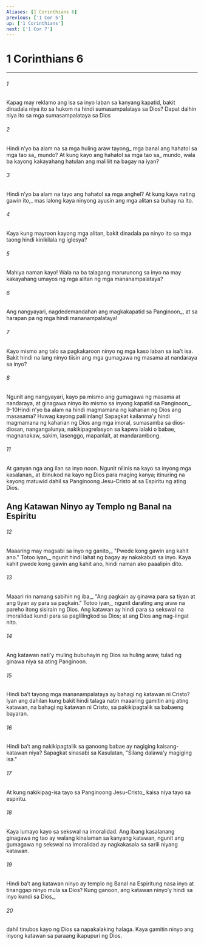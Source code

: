 ```yaml
---
Aliases: [1 Corinthians 6]
previous: ['1 Cor 5']
up: ['1 Corinthians']
next: ['1 Cor 7']
---
```

# 1 Corinthians 6

***






















###### 1 










Kapag may reklamo ang isa sa inyo laban sa kanyang kapatid, bakit dinadala niya ito sa hukom na hindi sumasampalataya sa Dios? Dapat dalhin niya ito sa mga sumasampalataya sa Dios 





















###### 2 










Hindi nʼyo ba alam na sa mga huling araw tayong_ mga banal ang hahatol sa mga tao sa_ mundo? At kung kayo ang hahatol sa mga tao sa_ mundo, wala ba kayong kakayahang hatulan ang maliliit na bagay na iyan? 





















###### 3 










Hindi nʼyo ba alam na tayo ang hahatol sa mga anghel? At kung kaya nating gawin ito,_ mas lalong kaya ninyong ayusin ang mga alitan sa buhay na ito. 





















###### 4 










Kaya kung mayroon kayong mga alitan, bakit dinadala pa ninyo ito sa mga taong hindi kinikilala ng iglesya? 





















###### 5 










Mahiya naman kayo! Wala na ba talagang marurunong sa inyo na may kakayahang umayos ng mga alitan ng mga mananampalataya? 





















###### 6 










Ang nangyayari, nagdedemandahan ang magkakapatid sa Panginoon_, at sa harapan pa ng mga hindi mananampalataya! 





















###### 7 










Kayo mismo ang talo sa pagkakaroon ninyo ng mga kaso laban sa isaʼt isa. Bakit hindi na lang ninyo tiisin ang mga gumagawa ng masama at nandaraya sa inyo? 





















###### 8 










Ngunit ang nangyayari, kayo pa mismo ang gumagawa ng masama at nandaraya, at ginagawa ninyo ito mismo sa inyong kapatid sa Panginoon_. 9-10Hindi nʼyo ba alam na hindi magmamana ng kaharian ng Dios ang masasama? Huwag kayong palilinlang! Sapagkat kailanmaʼy hindi magmamana ng kaharian ng Dios ang mga imoral, sumasamba sa dios-diosan, nangangalunya, nakikipagrelasyon sa kapwa lalaki o babae, magnanakaw, sakim, lasenggo, mapanlait, at mandarambong. 





















###### 11 










At ganyan nga ang ilan sa inyo noon. Ngunit nilinis na kayo sa inyong mga kasalanan_ at ibinukod na kayo ng Dios para maging kanya; itinuring na kayong matuwid dahil sa Panginoong Jesu-Cristo at sa Espiritu ng ating Dios.

## Ang Katawan Ninyo ay Templo ng Banal na Espiritu 





















###### 12 










Maaaring may magsabi sa inyo ng ganito,_ "Pwede kong gawin ang kahit ano." Totoo iyan,_ ngunit hindi lahat ng bagay ay nakakabuti sa inyo. Kaya kahit pwede kong gawin ang kahit ano, hindi naman ako paaalipin dito. 





















###### 13 










Maaari rin namang sabihin ng iba,_ "Ang pagkain ay ginawa para sa tiyan at ang tiyan ay para sa pagkain." Totoo iyan,_ ngunit darating ang araw na pareho itong sisirain ng Dios. Ang katawan ay hindi para sa sekswal na imoralidad kundi para sa paglilingkod sa Dios; at ang Dios ang nag-iingat nito. 





















###### 14 










Ang katawan natiʼy muling bubuhayin ng Dios sa huling araw, tulad ng ginawa niya sa ating Panginoon. 





















###### 15 










Hindi baʼt tayong mga mananampalataya ay bahagi ng katawan ni Cristo? Iyan ang dahilan kung bakit hindi talaga natin maaaring gamitin ang ating katawan, na bahagi ng katawan ni Cristo, sa pakikipagtalik sa babaeng bayaran. 





















###### 16 










Hindi baʼt ang nakikipagtalik sa ganoong babae ay nagiging kaisang-katawan niya? Sapagkat sinasabi sa Kasulatan, "Silang dalawaʼy magiging isa." 





















###### 17 










At kung nakikipag-isa tayo sa Panginoong Jesu-Cristo_ kaisa niya tayo sa espiritu. 





















###### 18 










Kaya lumayo kayo sa sekswal na imoralidad. Ang ibang kasalanang ginagawa ng tao ay walang kinalaman sa kanyang katawan, ngunit ang gumagawa ng sekswal na imoralidad ay nagkakasala sa sarili niyang katawan. 





















###### 19 










Hindi baʼt ang katawan ninyo ay templo ng Banal na Espiritung nasa inyo at tinanggap ninyo mula sa Dios? Kung ganoon, ang katawan ninyoʼy hindi sa inyo kundi sa Dios_, 





















###### 20 










dahil tinubos kayo ng Dios sa napakalaking halaga. Kaya gamitin ninyo ang inyong katawan sa paraang ikapupuri ng Dios.
